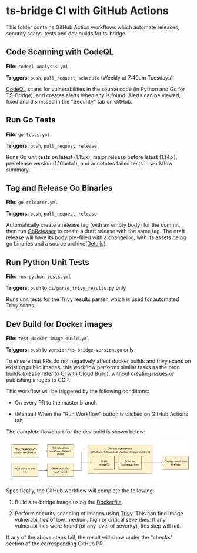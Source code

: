 # ts-bridge CI with GitHub Actions

This folder contains GitHub Action workflows which automate releases, security scans, tests and dev builds for ts-bridge.

## Code Scanning with CodeQL

**File:** `codeql-analysis.yml`

**Triggers**: `push`, `pull_request`, `schedule` (Weekly at 7:40am Tuesdays)

[CodeQL](https://docs.github.com/en/free-pro-team@latest/github/finding-security-vulnerabilities-and-errors-in-your-code/about-code-scanning#about-codeql) scans for vulnerabilities in the source code (in Python and Go for TS-Bridge), and creates alerts when any is found. Alerts can be viewed, fixed and dismissed in the "Security" tab on GitHub.

## Run Go Tests

**File:** `go-tests.yml`

**Triggers**: `push`, `pull_request`, `release`

Runs Go unit tests on latest (1.15.x), major release before latest (1.14.x), prerelease version (1.16beta1), and annotates failed tests in workflow summary.

## Tag and Release Go Binaries

**File:** `go-releaser.yml`

**Triggers**: `push`, `pull_request`, `release`

Automatically create a release tag (with an empty body) for the commit, then run [GoReleaser](https://goreleaser.com/) to create a draft release with the same tag. The draft release will have its body pre-filled with a changelog, with its assets being go binaries and a source archive([Details](https://github.com/google/ts-bridge/pull/75)).

## Run Python Unit Tests

**File:** `run-python-tests.yml`

**Triggers**: `push` to `ci/parse_trivy_results.py` only

Runs unit tests for the Trivy results parser, which is used for automated Trivy scans.

## Dev Build for Docker images

**File:** `test-docker-image-build.yml`

**Triggers**: `push` to `version/ts-bridge-version.go` only

To ensure that PRs do not negatively affect docker builds and trivy scans on
existing public images, this workflow performs similar
tasks as the prod builds (please refer to [CI with Cloud Build](https://github.com/google/ts-bridge/blob/master/ci/README.md)), without creating
issues or publishing images to GCR.

This workflow will be triggered by the following conditions:

* On every PR to the master branch

* (Manual) When the "Run Workflow" button is clicked on GitHub Actions tab

The complete flowchart for the dev build is shown below:

![TS-Bridge Dev Build GHA Flowchart](static/ts-bridge-github-actions.png)

Specifically, the GitHub workflow will complete the following:

1. Build a ts-bridge image using the [Dockerfile](https://github.com/google/ts-bridge/blob/master/Dockerfile).

1. Perform security scanning of images using [Trivy](https://github.com/aquasecurity/trivy#docker). This can find image vulnerabilities of low, medium, high or critical severities. If any vulnerabilities were found (of any level of severity), this step will fail.

If any of the above steps fail, the result will show under the "checks"
section of the corresponding GitHub PR.
